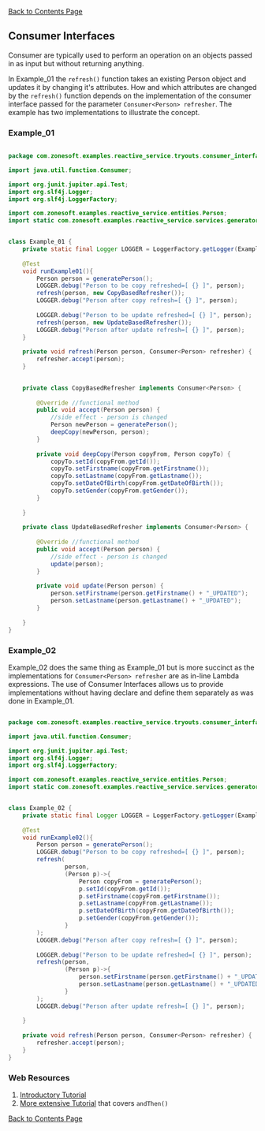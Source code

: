 [Back to Contents Page](../README.md)

## Consumer Interfaces
Consumer are typically used to perform an operation on an objects passed in as input but without returning anything. 

In Example_01 the `refresh()` function takes an existing Person object and updates it by changing it's attributes. How and which attributes are changed by the `refresh()` function depends on the implementation of the consumer interface passed for the parameter `Consumer<Person> refresher`. The example has two implementations to illustrate the concept.


### Example_01

```java

package com.zonesoft.examples.reactive_service.tryouts.consumer_interface;

import java.util.function.Consumer;

import org.junit.jupiter.api.Test;
import org.slf4j.Logger;
import org.slf4j.LoggerFactory;

import com.zonesoft.examples.reactive_service.entities.Person;
import static com.zonesoft.examples.reactive_service.services.generator.PersonGenerator.generatePerson;


class Example_01 {
	private static final Logger LOGGER = LoggerFactory.getLogger(Example_01.class);
	
	@Test
	void runExample01(){
		Person person = generatePerson();
		LOGGER.debug("Person to be copy refreshed=[ {} ]", person);
		refresh(person, new CopyBasedRefresher());
		LOGGER.debug("Person after copy refresh=[ {} ]", person);
		
		LOGGER.debug("Person to be update refreshed=[ {} ]", person);
		refresh(person, new UpdateBasedRefresher());
		LOGGER.debug("Person after update refresh=[ {} ]", person);	
	}
	
	private void refresh(Person person, Consumer<Person> refresher) {
		refresher.accept(person);	
	}
	

	private class CopyBasedRefresher implements Consumer<Person> {
		
		@Override //functional method
		public void accept(Person person) {
			//side effect - person is changed
			Person newPerson = generatePerson();
			deepCopy(newPerson, person);
		}
		
		private void deepCopy(Person copyFrom, Person copyTo) {
			copyTo.setId(copyFrom.getId());
			copyTo.setFirstname(copyFrom.getFirstname());
			copyTo.setLastname(copyFrom.getLastname());
			copyTo.setDateOfBirth(copyFrom.getDateOfBirth());
			copyTo.setGender(copyFrom.getGender());
		}
		
	}
	
	private class UpdateBasedRefresher implements Consumer<Person> {
		
		@Override //functional method
		public void accept(Person person) {
			//side effect - person is changed
			update(person);
		}
		
		private void update(Person person) {
			person.setFirstname(person.getFirstname() + "_UPDATED");
			person.setLastname(person.getLastname() + "_UPDATED");
		}
		
	}
}

```

### Example_02
Example_02 does the same thing as Example_01 but is more succinct as the implementations for `Consumer<Person> refresher` are as in-line Lambda expressions. The use of Consumer Interfaces allows us to provide implementations without having declare and define them separately as was done in Example_01.


```java

package com.zonesoft.examples.reactive_service.tryouts.consumer_interface;

import java.util.function.Consumer;

import org.junit.jupiter.api.Test;
import org.slf4j.Logger;
import org.slf4j.LoggerFactory;

import com.zonesoft.examples.reactive_service.entities.Person;
import static com.zonesoft.examples.reactive_service.services.generator.PersonGenerator.generatePerson;


class Example_02 {
	private static final Logger LOGGER = LoggerFactory.getLogger(Example_02.class);
	
	@Test
	void runExample02(){
		Person person = generatePerson();
		LOGGER.debug("Person to be copy refreshed=[ {} ]", person);
		refresh(
				person,
				(Person p)->{
					Person copyFrom = generatePerson();
					p.setId(copyFrom.getId());
					p.setFirstname(copyFrom.getFirstname());
					p.setLastname(copyFrom.getLastname());
					p.setDateOfBirth(copyFrom.getDateOfBirth());
					p.setGender(copyFrom.getGender());
				}
		);
		LOGGER.debug("Person after copy refresh=[ {} ]", person);
		
		LOGGER.debug("Person to be update refreshed=[ {} ]", person);
		refresh(person, 
				(Person p)->{ 	
					person.setFirstname(person.getFirstname() + "_UPDATED");
					person.setLastname(person.getLastname() + "_UPDATED");
				}
		);
		LOGGER.debug("Person after update refresh=[ {} ]", person);	
		
	}
	
	private void refresh(Person person, Consumer<Person> refresher) {
		refresher.accept(person);	
	}
}


```


### Web Resources
1. [Introductory Tutorial](https://www.geeksforgeeks.org/java-8-consumer-interface-in-java-with-examples/)
2. [More extensive Tutorial](https://www.javabrahman.com/java-8/java-8-java-util-function-consumer-tutorial-with-examples/) that covers `andThen()`

[Back to Contents Page](../README.md)